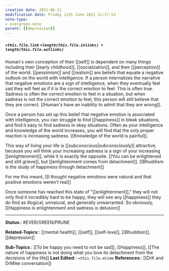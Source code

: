 ```yaml
---
creation date: 2021-06-11
modification date: Friday 11th June 2021 21:17:53
note-type:
- evergreen-note
parent: [[depression]]
---
```


##### `=this.file.link` `=length(this.file.inlinks) + length(this.file.outlinks)`

Human's own conception of their [[self]] is dependent on many things including their [[early childhood]], [[socialization]], and their [[perception]] of the world. [[pessimism]] and [[realism]] are beliefs that equate a negative outlook on the world with intelligence. If a person internalizes the narrative that negative emotions are a sign of intelligence, when they eventually feel sad they will feel as if it is the correct emotion to feel. This is often true. Sadness is often the correct emotion to feel in a situation, but when sadness is not the correct emotion to feel, this person will still believe that they are correct. [[Human's have an inability to admit that they are wrong]]. 

Once a person has set up this belief that negative emotion  is associated with intelligence, you can struggle to find [[happiness]] in bleak situations, and find it easy to find sadness in okay situations. Often as your intelligence and knowledge of the world increases, you will find that the only proper reaction is increasing sadness. [[Knowledge of the world is painful]]. 

This way of living your life is [[subconscious|subconsciously]] attractive, because you will think your increasing sadness is a sign of your increasing [[enlightenment]], while it is exactly the opposite. [[You can be enlightened and still grieve]], but [[enlightenment comes from detachment]]. [[Bhuddism is the study of happiness through detachment]]

For me this meant, [[I thought negative emotions were natural and that positive emotions weren't real]]

Once someone has reached this state of "[[enlightenment]]," they will not only find it incredibly hard to be happy, they will see any [[happiness]] they do find as illogical, unnatural, and generally unwarranted. So obviously, [[Happiness is enlightenment and sadness is delusion]]

---
**Status**:: #EVER/GREEN/PRUNE  

**Related-Topics**:: [[mental health]], [[self]], [[self-love]], [[Bhuddism]], [[depression]]
	
**Sub-Topics**:: [[To be happy you need to not be sad]], [[Happiness]], [[The nature of happiness is not doing what you love its detachment from the decisions of the life]]
	**Last Edited**:: *`=this.file.mtime`*
**References**:: [[DrK and DrMike conversation]]